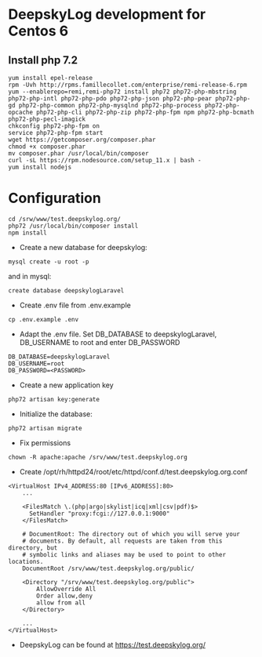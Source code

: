 # DeepskyLog development for Centos 6

## Install php 7.2

```
yum install epel-release
rpm -Uvh http://rpms.famillecollet.com/enterprise/remi-release-6.rpm
yum --enablerepo=remi,remi-php72 install php72 php72-php-mbstring php72-php-intl php72-php-pdo php72-php-json php72-php-pear php72-php-gd php72-php-common php72-php-mysqlnd php72-php-process php72-php-opcache php72-php-cli php72-php-zip php72-php-fpm npm php72-php-bcmath php72-php-pecl-imagick
chkconfig php72-php-fpm on
service php72-php-fpm start
wget https://getcomposer.org/composer.phar
chmod +x composer.phar
mv composer.phar /usr/local/bin/composer
curl -sL https://rpm.nodesource.com/setup_11.x | bash -
yum install nodejs
```

# Configuration

```
cd /srw/www/test.deepskylog.org/
php72 /usr/local/bin/composer install
npm install
```

+ Create a new database for deepskylog:
```
mysql create -u root -p
```

and in mysql:
```
create database deepskylogLaravel
```

+ Create .env file from .env.example
```
cp .env.example .env

```
+ Adapt the .env file. Set DB_DATABASE to deepskylogLaravel, DB_USERNAME to root and enter DB_PASSWORD
```
DB_DATABASE=deepskylogLaravel
DB_USERNAME=root
DB_PASSWORD=<PASSWORD>
```
+ Create a new application key
```
php72 artisan key:generate
```
+ Initialize the database:
```
php72 artisan migrate
```

+ Fix permissions
```
chown -R apache:apache /srv/www/test.deepskylog.org
```

+ Create /opt/rh/httpd24/root/etc/httpd/conf.d/test.deepskylog.org.conf

```
<VirtualHost IPv4_ADDRESS:80 [IPv6_ADDRESS]:80>
    ...

    <FilesMatch \.(php|argo|skylist|icq|xml|csv|pdf)$>
      SetHandler "proxy:fcgi://127.0.0.1:9000"
    </FilesMatch>

    # DocumentRoot: The directory out of which you will serve your
    # documents. By default, all requests are taken from this directory, but
    # symbolic links and aliases may be used to point to other locations.
    DocumentRoot /srv/www/test.deepskylog.org/public/

    <Directory "/srv/www/test.deepskylog.org/public">
        AllowOverride All
        Order allow,deny
        allow from all
    </Directory>

    ...
</VirtualHost>
```

+ DeepskyLog can be found at https://test.deepskylog.org/

